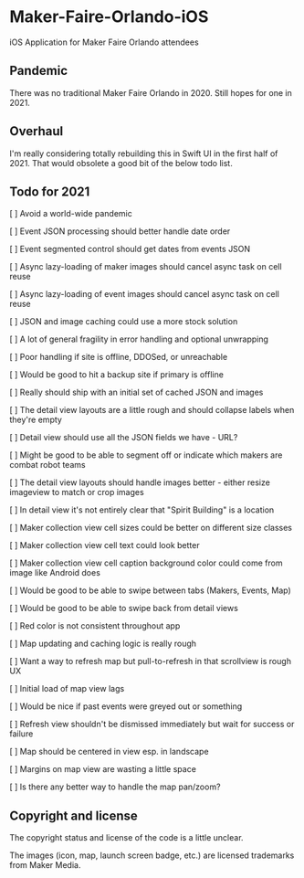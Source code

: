 # Maker-Faire-Orlando-iOS

iOS Application for Maker Faire Orlando attendees

## Pandemic

There was no traditional Maker Faire Orlando in 2020. Still hopes for one in 2021.

## Overhaul

I'm really considering totally rebuilding this in Swift UI in the first half of 2021. 
That would obsolete a good bit of the below todo list.

## Todo for 2021

[ ] Avoid a world-wide pandemic

[ ] Event JSON processing should better handle date order

[ ] Event segmented control should get dates from events JSON

[ ] Async lazy-loading of maker images should cancel async task on cell reuse

[ ] Async lazy-loading of event images should cancel async task on cell reuse

[ ] JSON and image caching could use a more stock solution

[ ] A lot of general fragility in error handling and optional unwrapping

[ ] Poor handling if site is offline, DDOSed, or unreachable

[ ] Would be good to hit a backup site if primary is offline

[ ] Really should ship with an initial set of cached JSON and images

[ ] The detail view layouts are a little rough and should collapse labels when they're empty

[ ] Detail view should use all the JSON fields we have - URL?

[ ] Might be good to be able to segment off or indicate which makers are combat robot teams

[ ] The detail view layouts should handle images better - either resize imageview to match or crop images

[ ] In detail view it's not entirely clear that "Spirit Building" is a location

[ ] Maker collection view cell sizes could be better on different size classes

[ ] Maker collection view cell text could look better

[ ] Maker collection view cell caption background color could come from image like Android does

[ ] Would be good to be able to swipe between tabs (Makers, Events, Map)

[ ] Would be good to be able to swipe back from detail views

[ ] Red color is not consistent throughout app

[ ] Map updating and caching logic is really rough

[ ] Want a way to refresh map but pull-to-refresh in that scrollview is rough UX

[ ] Initial load of map view lags 

[ ] Would be nice if past events were greyed out or something

[ ] Refresh view shouldn't be dismissed immediately but wait for success or failure

[ ] Map should be centered in view esp. in landscape

[ ] Margins on map view are wasting a little space

[ ] Is there any better way to handle the map pan/zoom?



## Copyright and license

The copyright status and license of the code is a little unclear.

The images (icon, map, launch screen badge, etc.) are licensed trademarks from Maker Media. 

